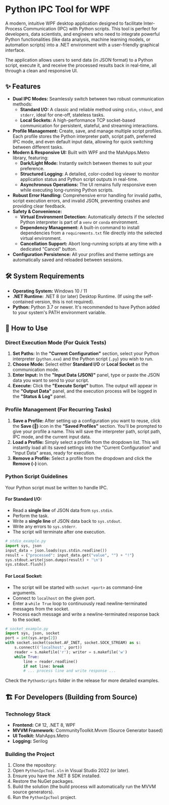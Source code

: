 # Python IPC Tool for WPF

A modern, intuitive WPF desktop application designed to facilitate Inter-Process Communication (IPC) with Python scripts. This tool is perfect for developers, data scientists, and engineers who need to integrate powerful Python functionalities (like data analysis, machine learning models, or automation scripts) into a .NET environment with a user-friendly graphical interface.

The application allows users to send data (in JSON format) to a Python script, execute it, and receive the processed results back in real-time, all through a clean and responsive UI.

## ✨ Features

- **Dual IPC Modes:** Seamlessly switch between two robust communication methods:
  - **Standard I/O:** A classic and reliable method using `stdin`, `stdout`, and `stderr`, ideal for one-off, stateless tasks.
  - **Local Sockets:** A high-performance TCP socket-based communication for persistent, stateful, and streaming interactions.
- **Profile Management:** Create, save, and manage multiple script profiles. Each profile stores the Python interpreter path, script path, preferred IPC mode, and even default input data, allowing for quick switching between different tasks.
- **Modern & Responsive UI:** Built with WPF and the MahApps.Metro library, featuring:
  - **Dark/Light Mode:** Instantly switch between themes to suit your preference.
  - **Structured Logging:** A detailed, color-coded log viewer to monitor application status and Python script outputs in real-time.
  - **Asynchronous Operations:** The UI remains fully responsive even while executing long-running Python scripts.
- **Robust Error Handling:** Comprehensive error handling for invalid paths, script execution errors, and invalid JSON, preventing crashes and providing clear feedback.
- **Safety & Convenience:**
  - **Virtual Environment Detection:** Automatically detects if the selected Python interpreter is part of a `venv` or `conda` environment.
  - **Dependency Management:** A built-in command to install dependencies from a `requirements.txt` file directly into the selected virtual environment.
  - **Cancellation Support:** Abort long-running scripts at any time with a dedicated "Cancel" button.
- **Configuration Persistence:** All your profiles and theme settings are automatically saved and reloaded between sessions.

## 🛠️ System Requirements

- **Operating System:** Windows 10 / 11
- **.NET Runtime:** .NET 8 (or later) Desktop Runtime. (If using the self-contained version, this is not required).
- **Python:** Python 3.7 or newer. It's recommended to have Python added to your system's PATH environment variable.

## 📖 How to Use

### Direct Execution Mode (For Quick Tests)

1.  **Set Paths:** In the **"Current Configuration"** section, select your Python interpreter (`python.exe`) and the Python script (`.py`) you wish to run.
2.  **Choose Mode:** Select either **Standard I/O** or **Local Socket** as the communication mode.
3.  **Enter Input:** In the **"Input Data (JSON)"** panel, type or paste the JSON data you want to send to your script.
4.  **Execute:** Click the **"Execute Script"** button. The output will appear in the **"Output Data"** panel, and the execution process will be logged in the **"Status & Log"** panel.

### Profile Management (For Recurring Tasks)

1.  **Save a Profile:** After setting up a configuration you want to reuse, click the **Save (💾)** icon in the **"Saved Profiles"** section. You'll be prompted to give your profile a name. This will save the interpreter path, script path, IPC mode, and the current input data.
2.  **Load a Profile:** Simply select a profile from the dropdown list. This will instantly load all its saved settings into the "Current Configuration" and "Input Data" areas, ready for execution.
3.  **Remove a Profile:** Select a profile from the dropdown and click the **Remove (-)** icon.

### Python Script Guidelines

Your Python script must be written to handle IPC.

#### For Standard I/O:
- Read a **single line** of JSON data from `sys.stdin`.
- Perform the task.
- Write a **single line** of JSON data back to `sys.stdout`.
- Write any errors to `sys.stderr`.
- The script will terminate after one execution.

```python
# stdio_example.py
import sys, json
input_data = json.loads(sys.stdin.readline())
result = {"processed": input_data.get("value", "") + "!"}
sys.stdout.write(json.dumps(result) + '\n')
sys.stdout.flush()
```

#### For Local Socket:
- The script will be started with `socket <port>` as command-line arguments.
- Connect to `localhost` on the given port.
- Enter a `while True` loop to continuously read newline-terminated messages from the socket.
- Process each message and write a newline-terminated response back to the socket.

```python
# socket_example.py
import sys, json, socket
port = int(sys.argv[2])
with socket.socket(socket.AF_INET, socket.SOCK_STREAM) as s:
    s.connect(('localhost', port))
    reader = s.makefile('r'); writer = s.makefile('w')
    while True:
        line = reader.readline()
        if not line: break
        # ... process line and write response ...
```

Check the `PythonScripts` folder in the release for more detailed examples.

## 🏗️ For Developers (Building from Source)

### Technology Stack

- **Frontend:** C# 12, .NET 8, WPF
- **MVVM Framework:** CommunityToolkit.Mvvm (Source Generator based)
- **UI Toolkit:** MahApps.Metro
- **Logging:** Serilog

### Building the Project

1.  Clone the repository:
2.  Open `PythonIpcTool.sln` in Visual Studio 2022 (or later).
3.  Ensure you have the .NET 8 SDK installed.
4.  Restore the NuGet packages.
5.  Build the solution (the build process will automatically run the MVVM source generators).
6.  Run the `PythonIpcTool` project.
